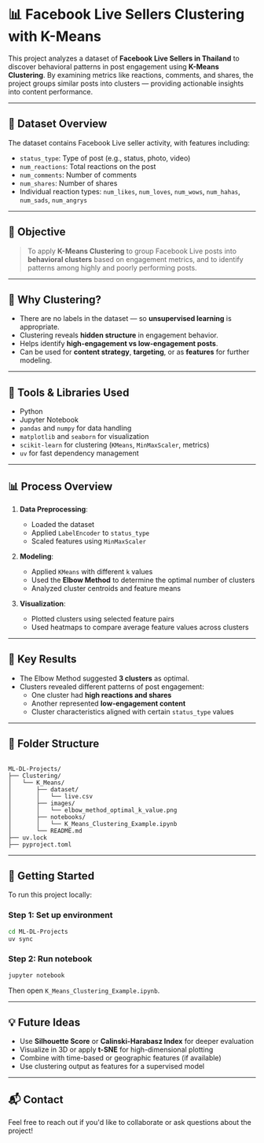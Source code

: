 # 📊 Facebook Live Sellers Clustering with K-Means

This project analyzes a dataset of **Facebook Live Sellers in Thailand** to discover behavioral patterns in post engagement using **K-Means Clustering**. By examining metrics like reactions, comments, and shares, the project groups similar posts into clusters — providing actionable insights into content performance.

---

## 📁 Dataset Overview

The dataset contains Facebook Live seller activity, with features including:

- `status_type`: Type of post (e.g., status, photo, video)
- `num_reactions`: Total reactions on the post
- `num_comments`: Number of comments
- `num_shares`: Number of shares
- Individual reaction types: `num_likes`, `num_loves`, `num_wows`, `num_hahas`, `num_sads`, `num_angrys`

---

## 🎯 Objective

> To apply **K-Means Clustering** to group Facebook Live posts into **behavioral clusters** based on engagement metrics, and to identify patterns among highly and poorly performing posts.

---

## 🧠 Why Clustering?

- There are no labels in the dataset — so **unsupervised learning** is appropriate.
- Clustering reveals **hidden structure** in engagement behavior.
- Helps identify **high-engagement vs low-engagement posts**.
- Can be used for **content strategy**, **targeting**, or as **features** for further modeling.

---

## 🧪 Tools & Libraries Used

- Python
- Jupyter Notebook
- `pandas` and `numpy` for data handling
- `matplotlib` and `seaborn` for visualization
- `scikit-learn` for clustering (`KMeans`, `MinMaxScaler`, metrics)
- `uv` for fast dependency management

---

## 📊 Process Overview

1. **Data Preprocessing**:
   - Loaded the dataset
   - Applied `LabelEncoder` to `status_type`
   - Scaled features using `MinMaxScaler`

2. **Modeling**:
   - Applied `KMeans` with different `k` values
   - Used the **Elbow Method** to determine the optimal number of clusters
   - Analyzed cluster centroids and feature means

3. **Visualization**:
   - Plotted clusters using selected feature pairs
   - Used heatmaps to compare average feature values across clusters

---

## 📌 Key Results

- The Elbow Method suggested **3 clusters** as optimal.
- Clusters revealed different patterns of post engagement:
  - One cluster had **high reactions and shares**
  - Another represented **low-engagement content**
  - Cluster characteristics aligned with certain `status_type` values

---

## 📂 Folder Structure

```

ML-DL-Projects/
├── Clustering/
│   └── K_Means/
│       ├── dataset/
│       │   └── live.csv
│       ├── images/
│       │   └── elbow_method_optimal_k_value.png
│       ├── notebooks/
│       │   └── K_Means_Clustering_Example.ipynb
│       └── README.md
├── uv.lock
├── pyproject.toml

````

---

## 🚀 Getting Started

To run this project locally:

### Step 1: Set up environment

```bash
cd ML-DL-Projects
uv sync
````

### Step 2: Run notebook

```bash
jupyter notebook
```

Then open `K_Means_Clustering_Example.ipynb`.

---

## 💡 Future Ideas

* Use **Silhouette Score** or **Calinski-Harabasz Index** for deeper evaluation
* Visualize in 3D or apply **t-SNE** for high-dimensional plotting
* Combine with time-based or geographic features (if available)
* Use clustering output as features for a supervised model

---

## 📬 Contact

Feel free to reach out if you'd like to collaborate or ask questions about the project!
